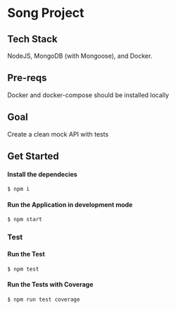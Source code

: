 # Song Project

## Tech Stack
NodeJS, MongoDB (with Mongoose), and Docker.

## Pre-reqs
Docker and docker-compose should be installed locally

## Goal
Create a clean mock API with tests

## Get Started

#### Install the dependecies
```
$ npm i 
```

#### Run the Application in development mode
```
$ npm start
```

### Test

#### Run the Test
```
$ npm test
```
#### Run the Tests with Coverage
```
$ npm run test coverage
```